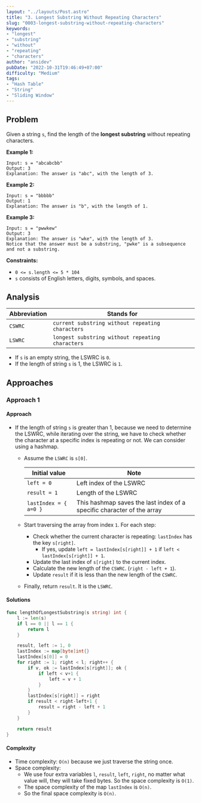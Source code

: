 ```yaml
---
layout: "../layouts/Post.astro"
title: "3. Longest Substring Without Repeating Characters"
slug: "0003-longest-substring-without-repeating-characters"
keywords:
- "longest"
- "substring"
- "without"
- "repeating"
- "characters"
author: "ansidev"
pubDate: "2022-10-31T19:46:49+07:00"
difficulty: "Medium"
tags:
- "Hash Table"
- "String"
- "Sliding Window"
---
```

## Problem

Given a string `s`, find the length of the **longest substring** without repeating characters.

**Example 1:**

```
Input: s = "abcabcbb"
Output: 3
Explanation: The answer is "abc", with the length of 3.
```

**Example 2:**

```
Input: s = "bbbbb"
Output: 1
Explanation: The answer is "b", with the length of 1.
```

**Example 3:**

```
Input: s = "pwwkew"
Output: 3
Explanation: The answer is "wke", with the length of 3.
Notice that the answer must be a substring, "pwke" is a subsequence and not a substring.
```

**Constraints:**

- `0 <= s.length <= 5 * 104`
- `s` consists of English letters, digits, symbols, and spaces.

## Analysis

| Abbreviation | Stands for                                       |
| ------------ | ------------------------------------------------ |
| `CSWRC`      | `current substring without repeating characters` |
| `LSWRC`      | `longest substring without repeating characters` |

- If `s` is an empty string, the LSWRC is `0`.
- If the length of string `s` is 1, the LSWRC is `1`.

## Approaches

### Approach 1

#### Approach

- If the length of string `s` is greater than 1, because we need to determine the LSWRC, while iterating over the string, we have to check whether the character at a specific index is repeating or not. We can consider using a hashmap.

  - Assume the `LSWRC` is `s[0]`.

    | Initial value         | Note                                                                   |
    | --------------------- | ---------------------------------------------------------------------- |
    | `left = 0`            | Left index of the LSWRC                                                |
    | `result = 1`          | Length of the LSWRC                                                    |
    | `lastIndex = { a=0 }` | This hashmap saves the last index of a specific character of the array |

  - Start traversing the array from index `1`. For each step:
    - Check whether the current character is repeating: `lastIndex` has the key `s[right]`.
      - If yes, update `left = lastIndex[s[right]] + 1` if `left < lastIndex[s[right]] + 1`.
    - Update the last index of `s[right]` to the current index.
    - Calculate the new length of the `CSWRC`. (`right - left + 1`).
    - Update `result` if it is less than the new length of the `CSWRC`.
  - Finally, return `result`. It is the `LSWRC`.

#### Solutions

```go
func lengthOfLongestSubstring(s string) int {
	l := len(s)
	if l == 0 || l == 1 {
		return l
	}

	result, left := 1, 0
	lastIndex := map[byte]int{}
	lastIndex[s[0]] = 0
	for right := 1; right < l; right++ {
		if v, ok := lastIndex[s[right]]; ok {
			if left < v+1 {
				left = v + 1
			}
		}
		lastIndex[s[right]] = right
		if result < right-left+1 {
			result = right - left + 1
		}
	}

	return result
}
```

#### Complexity

- Time complexity: `O(n)` because we just traverse the string once.
- Space complexity:
  - We use four extra variables `l`, `result`, `left`, `right`, no matter what value will, they will take fixed bytes. So the space complexity is `O(1)`.
  - The space complexity of the map `lastIndex` is `O(n)`.
  - So the final space complexity is `O(n)`.
